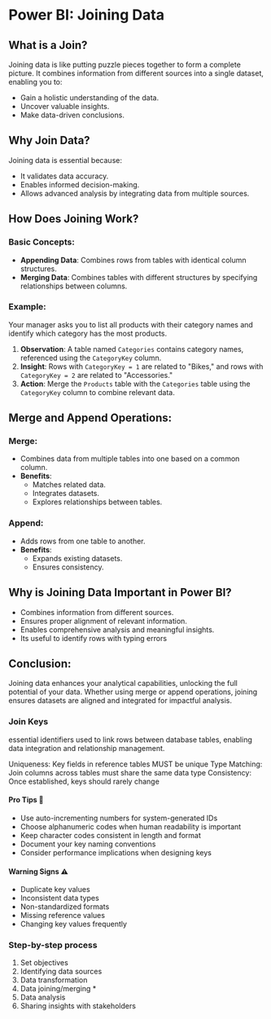 # Power BI: Joining Data

## What is a Join?
Joining data is like putting puzzle pieces together to form a complete picture. It combines information from different sources into a single dataset, enabling you to:

- Gain a holistic understanding of the data.
- Uncover valuable insights.
- Make data-driven conclusions.

## Why Join Data?
Joining data is essential because:
- It validates data accuracy.
- Enables informed decision-making.
- Allows advanced analysis by integrating data from multiple sources.

## How Does Joining Work?
### Basic Concepts:
- **Appending Data**: Combines rows from tables with identical column structures.
- **Merging Data**: Combines tables with different structures by specifying relationships between columns.

### Example:
Your manager asks you to list all products with their category names and identify which category has the most products.

1. **Observation**: A table named `Categories` contains category names, referenced using the `CategoryKey` column.
2. **Insight**: Rows with `CategoryKey = 1` are related to "Bikes," and rows with `CategoryKey = 2` are related to "Accessories."
3. **Action**: Merge the `Products` table with the `Categories` table using the `CategoryKey` column to combine relevant data.

## Merge and Append Operations:

### Merge:
- Combines data from multiple tables into one based on a common column.
- **Benefits**:
  - Matches related data.
  - Integrates datasets.
  - Explores relationships between tables.

### Append:
- Adds rows from one table to another.
- **Benefits**:
  - Expands existing datasets.
  - Ensures consistency.

## Why is Joining Data Important in Power BI?
- Combines information from different sources.
- Ensures proper alignment of relevant information.
- Enables comprehensive analysis and meaningful insights.
- Its useful to identify rows with typing errors

## Conclusion:
Joining data enhances your analytical capabilities, unlocking the full potential of your data. Whether using merge or append operations, joining ensures datasets are aligned and integrated for impactful analysis.

### Join Keys
essential identifiers used to link rows between database tables, enabling data integration and relationship management.

Uniqueness: Key fields in reference tables MUST be unique
Type Matching: Join columns across tables must share the same data type
Consistency: Once established, keys should rarely change

#### Pro Tips 🎯
- Use auto-incrementing numbers for system-generated IDs
- Choose alphanumeric codes when human readability is important
- Keep character codes consistent in length and format
- Document your key naming conventions
- Consider performance implications when designing keys

#### Warning Signs ⚠️
- Duplicate key values
- Inconsistent data types
- Non-standardized formats
- Missing reference values
- Changing key values frequently

### Step-by-step process
1. Set objectives 
2. Identifying data sources
3. Data transformation
4. Data joining/merging *
5. Data analysis
6. Sharing insights with stakeholders 